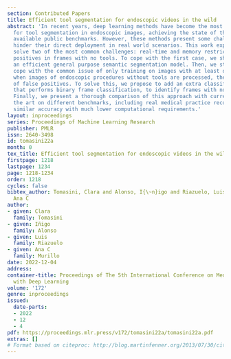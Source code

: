 ```yaml
---
section: Contributed Papers
title: Efficient tool segmentation for endoscopic videos in the wild
abstract: 'In recent years, deep learning methods have become the most effective approach
  for tool segmentation in endoscopic images, achieving the state of the art on the
  available public benchmarks. However, these methods present some challenges that
  hinder their direct deployment in real world scenarios. This work explores how to
  solve two of the most common challenges: real-time and memory restrictions and false
  positives in frames with no tools. To cope with the first case, we show how to adapt
  an efficient general purpose semantic segmentation model. Then, we study how to
  cope with the common issue of only training on images with at least one tool. Then,
  when images of endoscopic procedures without tools are processed, there are a lot
  of false positives. To solve this, we propose to add an extra classification head
  that performs binary frame classification, to identify frames with no tools present.
  Finally, we present a thorough comparison of this approach with current state of
  the art on different benchmarks, including real medical practice recordings, demonstrating
  similar accuracy with much lower computational requirements.'
layout: inproceedings
series: Proceedings of Machine Learning Research
publisher: PMLR
issn: 2640-3498
id: tomasini22a
month: 0
tex_title: Efficient tool segmentation for endoscopic videos in the wild
firstpage: 1218
lastpage: 1234
page: 1218-1234
order: 1218
cycles: false
bibtex_author: Tomasini, Clara and Alonso, I{\~n}igo and Riazuelo, Luis and Murillo,
  Ana C
author:
- given: Clara
  family: Tomasini
- given: Iñigo
  family: Alonso
- given: Luis
  family: Riazuelo
- given: Ana C
  family: Murillo
date: 2022-12-04
address:
container-title: Proceedings of The 5th International Conference on Medical Imaging
  with Deep Learning
volume: '172'
genre: inproceedings
issued:
  date-parts:
  - 2022
  - 12
  - 4
pdf: https://proceedings.mlr.press/v172/tomasini22a/tomasini22a.pdf
extras: []
# Format based on citeproc: http://blog.martinfenner.org/2013/07/30/citeproc-yaml-for-bibliographies/
---
```

